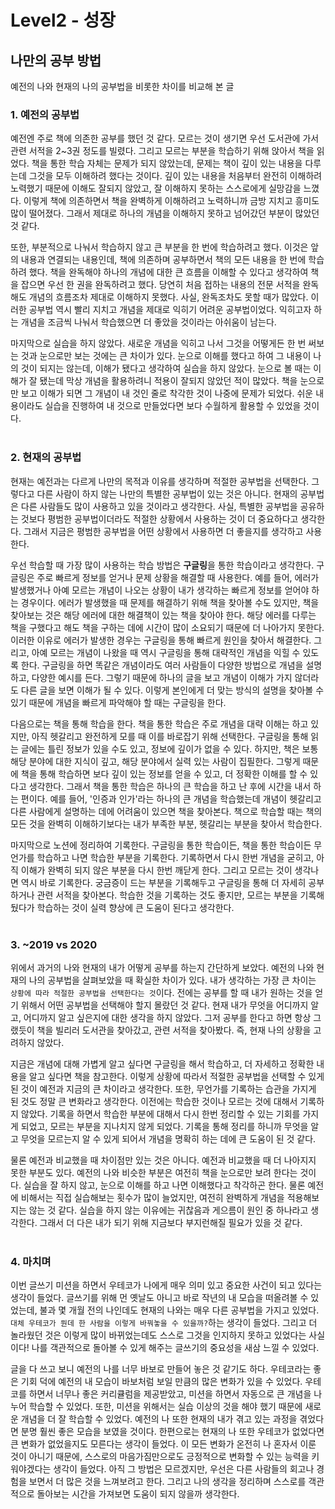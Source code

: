 # Level2 - 성장

## 나만의 공부 방법
예전의 나와 현재의 나의 공부법을 비롯한 차이를 비교해 본 글

### 1. 예전의 공부법
 예전엔 주로 책에 의존한 공부를 했던 것 같다.
모르는 것이 생기면 우선 도서관에 가서 관련 서적을 2~3권 정도를 빌렸다.
그리고 모르는 부분을 학습하기 위해 앉아서 책을 읽었다.
책을 통한 학습 자체는 문제가 되지 않았는데, 문제는 책이 깊이 있는 내용을 다루는데 그것을 모두 이해하려 했다는 것이다.
깊이 있는 내용을 처음부터 완전히 이해하려 노력했기 때문에 이해도 잘되지 않았고, 잘 이해하지 못하는 스스로에게 실망감을 느꼈다.
이렇게 책에 의존하면서 책을 완벽하게 이해하려고 노력하니까 금방 지치고 흥미도 많이 떨어졌다.
그래서 제대로 하나의 개념을 이해하지 못하고 넘어갔던 부분이 많았던 것 같다.  

 또한, 부분적으로 나눠서 학습하지 않고 큰 부분을 한 번에 학습하려고 했다.
이것은 앞의 내용과 연결되는 내용인데, 책에 의존하며 공부하면서 책의 모든 내용을 한 번에 학습하려 했다.
책을 완독해야 하나의 개념에 대한 큰 흐름을 이해할 수 있다고 생각하여 책을 잡으면 우선 한 권을 완독하려고 했다.
당연히 처음 접하는 내용의 전문 서적을 완독해도 개념의 흐름조차 제대로 이해하지 못했다. 사실, 완독조차도 못할 때가 많았다.
이러한 공부법 역시 빨리 지치고 개념을 제대로 익히기 어려운 공부법이었다.
익히고자 하는 개념을 조금씩 나눠서 학습했으면 더 좋았을 것이라는 아쉬움이 남는다.  

 마지막으로 실습을 하지 않았다.
새로운 개념을 익히고 나서 그것을 어떻게든 한 번 써보는 것과 눈으로만 보는 것에는 큰 차이가 있다.
눈으로 이해를 했다고 하여 그 내용이 나의 것이 되지는 않는데, 이해가 됐다고 생각하여 실습을 하지 않았다.
눈으로 볼 때는 이해가 잘 됐는데 막상 개념을 활용하려니 적용이 잘되지 않았던 적이 많았다.
책을 눈으로만 보고 이해가 되면 그 개념이 내 것인 줄로 착각한 것이 나중에 문제가 되었다.
쉬운 내용이라도 실습을 진행하여 내 것으로 만들었다면 보다 수월하게 활용할 수 있었을 것이다.  
<br/>

### 2. 현재의 공부법
 현재는 예전과는 다르게 나만의 목적과 이유를 생각하며 적절한 공부법을 선택한다.
그렇다고 다른 사람이 하지 않는 나만의 특별한 공부법이 있는 것은 아니다.
현재의 공부법은 다른 사람들도 많이 사용하고 있을 것이라고 생각한다.
사실, 특별한 공부법을 공유하는 것보다 평범한 공부법이더라도 적절한 상황에서 사용하는 것이 더 중요하다고 생각한다.
그래서 지금은 평범한 공부법을 어떤 상황에서 사용하면 더 좋을지를 생각하고 사용한다.  

 우선 학습할 때 가장 많이 사용하는 학습 방법은 **구글링**을 통한 학습이라고 생각한다.
구글링은 주로 빠르게 정보를 얻거나 문제 상황을 해결할 때 사용한다.
예를 들어, 에러가 발생했거나 아예 모르는 개념이 나오는 상황이 내가 생각하는 빠르게 정보를 얻어야 하는 경우이다.
에러가 발생했을 때 문제를 해결하기 위해 책을 찾아볼 수도 있지만, 책을 찾아보는 것은 해당 에러에 대한 해결책이 있는 책을 찾아야 한다.
해당 에러를 다루는 책을 구했다고 해도 책을 구하는 데에 시간이 많이 소요되기 때문에 더 나아가지 못한다.
이러한 이유로 에러가 발생한 경우는 구글링을 통해 빠르게 원인을 찾아서 해결한다.
그리고, 아예 모르는 개념이 나왔을 때 역시 구글링을 통해 대략적인 개념을 익힐 수 있도록 한다.
구글링을 하면 똑같은 개념이라도 여러 사람들이 다양한 방법으로 개념을 설명하고, 다양한 예시를 든다.
그렇기 때문에 하나의 글을 보고 개념이 이해가 가지 않더라도 다른 글을 보면 이해가 될 수 있다.
이렇게 본인에게 더 맞는 방식의 설명을 찾아볼 수 있기 때문에 개념을 빠르게 파악해야 할 때는 구글링을 한다.  

 다음으로는 책을 통해 학습을 한다.
책을 통한 학습은 주로 개념을 대략 이해는 하고 있지만, 아직 헷갈리고 완전하게 모를 때 이를 바로잡기 위해 선택한다.
구글링을 통해 읽는 글에는 틀린 정보가 있을 수도 있고, 정보에 깊이가 없을 수 있다.
하지만, 책은 보통 해당 분야에 대한 지식이 깊고, 해당 분야에서 실력 있는 사람이 집필한다.
그렇게 때문에 책을 통해 학습하면 보다 깊이 있는 정보를 얻을 수 있고, 더 정확한 이해를 할 수 있다고 생각한다.
그래서 책을 통한 학습은 하나의 큰 학습을 하고 난 후에 시간을 내서 하는 편이다.
예를 들어, '인증과 인가'라는 하나의 큰 개념을 학습했는데 개념이 헷갈리고 다른 사람에게 설명하는 데에 어려움이 있으면 책을 찾아본다.
책으로 학습할 때는 책의 모든 것을 완벽히 이해하기보다는 내가 부족한 부분, 헷갈리는 부분을 찾아서 학습한다.  

 마지막으로 노션에 정리하여 기록한다.
구글링을 통한 학습이든, 책을 통한 학습이든 무언가를 학습하고 나면 학습한 부분을 기록한다.
기록하면서 다시 한번 개념을 굳히고, 아직 이해가 완벽히 되지 않은 부분을 다시 한번 깨닫게 한다.
그리고 모르는 것이 생각나면 역시 바로 기록한다.
궁금증이 드는 부분을 기록해두고 구글링을 통해 더 자세히 공부하거나 관련 서적을 찾아본다.
학습한 것을 기록하는 것도 좋지만, 모르는 부분을 기록해뒀다가 학습하는 것이 실력 향상에 큰 도움이 된다고 생각한다.  
<br/>

### 3. ~2019 vs 2020
 위에서 과거의 나와 현재의 내가 어떻게 공부를 하는지 간단하게 보았다.
예전의 나와 현재의 나의 공부법을 살펴보았을 때 확실한 차이가 있다.
내가 생각하는 가장 큰 차이는 `상황에 따라 적절한 공부법을 선택한다는 것`이다.
전에는 공부를 할 때 내가 원하는 것을 얻기 위해서 어떤 공부법을 선택해야 할지 몰랐던 것 같다.
현재 내가 무엇을 어디까지 알고, 어디까지 알고 싶은지에 대한 생각을 하지 않았다.
그저 공부를 한다고 하면 항상 그랬듯이 책을 빌리러 도서관을 찾아갔고, 관련 서적을 찾아봤다. 즉, 현재 나의 상황을 고려하지 않았다.  

 지금은 개념에 대해 가볍게 알고 싶다면 구글링을 해서 학습하고, 더 자세하고 정확한 내용을 알고 싶다면 책을 참고한다.
이렇게 상황에 따라서 적절한 공부법을 선택할 수 있게 된 것이 예전과 지금의 큰 차이라고 생각한다.
또한, 무언가를 기록하는 습관을 가지게 된 것도 정말 큰 변화라고 생각한다.
이전에는 학습한 것이나 모르는 것에 대해서 기록하지 않았다.
기록을 하면서 학습한 부분에 대해서 다시 한번 정리할 수 있는 기회를 가지게 되었고, 모르는 부분을 지나치지 않게 되었다.
기록을 통해 정리를 하니까 무엇을 알고 무엇을 모르는지 알 수 있게 되어서 개념을 명확히 하는 데에 큰 도움이 된 것 같다.  

 물론 예전과 비교했을 때 차이점만 있는 것은 아니다.
예전과 비교했을 때 더 나아지지 못한 부분도 있다.
예전의 나와 비슷한 부분은 여전히 책을 눈으로만 보려 한다는 것이다.
실습을 잘 하지 않고, 눈으로 이해를 하고 나면 이해했다고 착각하곤 한다.
물론 예전에 비해서는 직접 실습해보는 횟수가 많이 늘었지만, 여전히 완벽하게 개념을 적용해보지는 않는 것 같다.
실습을 하지 않는 이유에는 귀찮음과 게으름이 원인 중 하나라고 생각한다.
그래서 더 다은 내가 되기 위해 지금보다 부지런해질 필요가 있을 것 같다.  
<br/>

### 4. 마치며
 이번 글쓰기 미션을 하면서 우테코가 나에게 매우 의미 있고 중요한 사건이 되고 있다는 생각이 들었다.
글쓰기를 위해 먼 옛날도 아니고 바로 작년의 내 모습을 떠올려볼 수 있었는데, 불과 몇 개월 전의 나인데도 현재의 나와는 매우 다른 공부법을 가지고 있었다.
`대체 우테코가 뭔데 한 사람을 이렇게 바꿔놓을 수 있을까?`하는 생각이 들었다.
그리고 더 놀라웠던 것은 이렇게 많이 바뀌었는데도 스스로 그것을 인지하지 못하고 있었다는 사실이다!
나를 객관적으로 돌아볼 수 있게 해주는 글쓰기의 중요성을 새삼 느낄 수 있었다.  

 글을 다 쓰고 보니 예전의 나를 너무 바보로 만들어 놓은 것 같기도 하다.
우테코라는 좋은 기회 덕에 예전의 내 모습이 바보처럼 보일 만큼의 많은 변화가 있을 수 있었다.
우테코를 하면서 너무나 좋은 커리큘럼을 제공받았고, 미션을 하면서 자동으로 큰 개념을 나누어 학습할 수 있었다.
또한, 미션을 위해서는 실습 이상의 것을 해야 했기 때문에 새로운 개념을 더 잘 학습할 수 있었다.
예전의 나 또한 현재의 내가 겪고 있는 과정을 겪었다면 분명 훨씬 좋은 모습을 보였을 것이다.
한편으로는 현재의 나 또한 우테코가 없었다면 큰 변화가 없었을지도 모른다는 생각이 들었다.
이 모든 변화가 온전히 나 혼자서 이룬 것이 아니기 때문에, 스스로의 마음가짐만으로도 긍정적으로 변화할 수 있는 능력을 키워야겠다는 생각이 들었다.
아직 그 방법은 모르겠지만, 우선은 다른 사람들의 회고나 경험을 보면서 더 많은 것을 느껴보려고 한다.
그리고 나의 생각을 정리하며 스스로를 객관적으로 돌아보는 시간을 가져보면 도움이 되지 않을까 생각한다.
<br/>